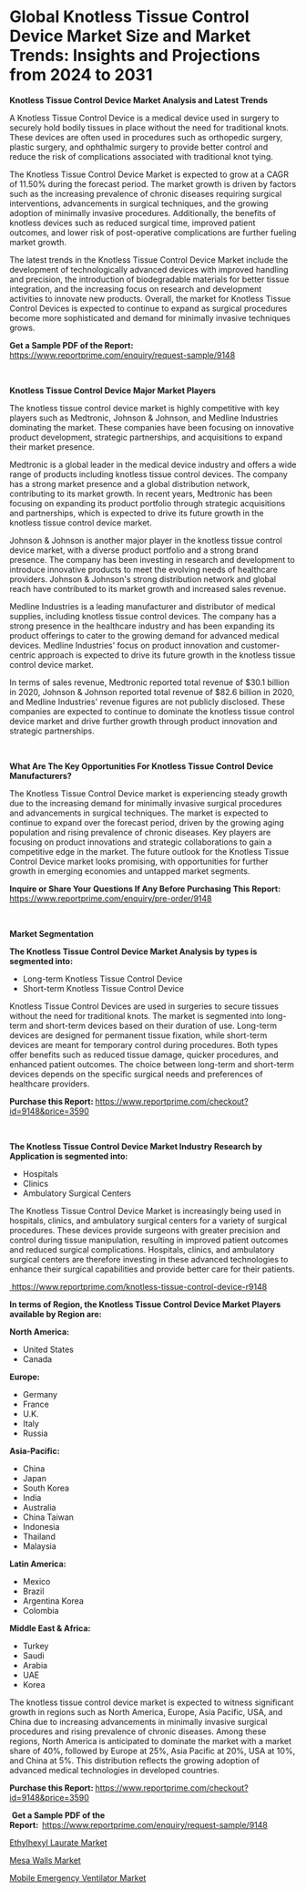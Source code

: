 <p><h1>Global Knotless Tissue Control Device Market Size and Market Trends: Insights and Projections from 2024 to 2031</h1></p><p><strong>Knotless Tissue Control Device Market Analysis and Latest Trends</strong></p>
<p><p>A Knotless Tissue Control Device is a medical device used in surgery to securely hold bodily tissues in place without the need for traditional knots. These devices are often used in procedures such as orthopedic surgery, plastic surgery, and ophthalmic surgery to provide better control and reduce the risk of complications associated with traditional knot tying.</p><p>The Knotless Tissue Control Device Market is expected to grow at a CAGR of 11.50% during the forecast period. The market growth is driven by factors such as the increasing prevalence of chronic diseases requiring surgical interventions, advancements in surgical techniques, and the growing adoption of minimally invasive procedures. Additionally, the benefits of knotless devices such as reduced surgical time, improved patient outcomes, and lower risk of post-operative complications are further fueling market growth.</p><p>The latest trends in the Knotless Tissue Control Device Market include the development of technologically advanced devices with improved handling and precision, the introduction of biodegradable materials for better tissue integration, and the increasing focus on research and development activities to innovate new products. Overall, the market for Knotless Tissue Control Devices is expected to continue to expand as surgical procedures become more sophisticated and demand for minimally invasive techniques grows.</p></p>
<p><strong>Get a Sample PDF of the Report:&nbsp;</strong> <a href="https://www.reportprime.com/enquiry/request-sample/9148">https://www.reportprime.com/enquiry/request-sample/9148</a></p>
<p>&nbsp;</p>
<p><strong>Knotless Tissue Control Device Major Market Players</strong></p>
<p><p>The knotless tissue control device market is highly competitive with key players such as Medtronic, Johnson & Johnson, and Medline Industries dominating the market. These companies have been focusing on innovative product development, strategic partnerships, and acquisitions to expand their market presence.</p><p>Medtronic is a global leader in the medical device industry and offers a wide range of products including knotless tissue control devices. The company has a strong market presence and a global distribution network, contributing to its market growth. In recent years, Medtronic has been focusing on expanding its product portfolio through strategic acquisitions and partnerships, which is expected to drive its future growth in the knotless tissue control device market.</p><p>Johnson & Johnson is another major player in the knotless tissue control device market, with a diverse product portfolio and a strong brand presence. The company has been investing in research and development to introduce innovative products to meet the evolving needs of healthcare providers. Johnson & Johnson's strong distribution network and global reach have contributed to its market growth and increased sales revenue.</p><p>Medline Industries is a leading manufacturer and distributor of medical supplies, including knotless tissue control devices. The company has a strong presence in the healthcare industry and has been expanding its product offerings to cater to the growing demand for advanced medical devices. Medline Industries' focus on product innovation and customer-centric approach is expected to drive its future growth in the knotless tissue control device market.</p><p>In terms of sales revenue, Medtronic reported total revenue of $30.1 billion in 2020, Johnson & Johnson reported total revenue of $82.6 billion in 2020, and Medline Industries' revenue figures are not publicly disclosed. These companies are expected to continue to dominate the knotless tissue control device market and drive further growth through product innovation and strategic partnerships.</p></p>
<p>&nbsp;</p>
<p><strong>What Are The Key Opportunities For Knotless Tissue Control Device Manufacturers?</strong></p>
<p><p>The Knotless Tissue Control Device market is experiencing steady growth due to the increasing demand for minimally invasive surgical procedures and advancements in surgical techniques. The market is expected to continue to expand over the forecast period, driven by the growing aging population and rising prevalence of chronic diseases. Key players are focusing on product innovations and strategic collaborations to gain a competitive edge in the market. The future outlook for the Knotless Tissue Control Device market looks promising, with opportunities for further growth in emerging economies and untapped market segments.</p></p>
<p><strong>Inquire or Share Your Questions If Any Before Purchasing This Report:</strong> <a href="https://www.reportprime.com/enquiry/pre-order/9148">https://www.reportprime.com/enquiry/pre-order/9148</a></p>
<p>&nbsp;</p>
<p><strong>Market Segmentation</strong></p>
<p><strong>The Knotless Tissue Control Device Market Analysis by types is segmented into:</strong></p>
<p><ul><li>Long-term Knotless Tissue Control Device</li><li>Short-term Knotless Tissue Control Device</li></ul></p>
<p><p>Knotless Tissue Control Devices are used in surgeries to secure tissues without the need for traditional knots. The market is segmented into long-term and short-term devices based on their duration of use. Long-term devices are designed for permanent tissue fixation, while short-term devices are meant for temporary control during procedures. Both types offer benefits such as reduced tissue damage, quicker procedures, and enhanced patient outcomes. The choice between long-term and short-term devices depends on the specific surgical needs and preferences of healthcare providers.</p></p>
<p><strong>Purchase this Report:&nbsp;</strong><a href="https://www.reportprime.com/checkout?id=9148&price=3590">https://www.reportprime.com/checkout?id=9148&price=3590</a></p>
<p>&nbsp;</p>
<p><strong>The Knotless Tissue Control Device Market Industry Research by Application is segmented into:</strong></p>
<p><ul><li>Hospitals</li><li>Clinics</li><li>Ambulatory Surgical Centers</li></ul></p>
<p><p>The Knotless Tissue Control Device Market is increasingly being used in hospitals, clinics, and ambulatory surgical centers for a variety of surgical procedures. These devices provide surgeons with greater precision and control during tissue manipulation, resulting in improved patient outcomes and reduced surgical complications. Hospitals, clinics, and ambulatory surgical centers are therefore investing in these advanced technologies to enhance their surgical capabilities and provide better care for their patients.</p></p>
<p><a href="https://www.reportprime.com/knotless-tissue-control-device-r9148">&nbsp;https://www.reportprime.com/knotless-tissue-control-device-r9148</a></p>
<p><strong>In terms of Region, the Knotless Tissue Control Device Market Players available by Region are:</strong></p>
<p>
    <p> <strong> North America: </strong>
        <ul>
            <li>United States</li>
            <li>Canada</li>
        </ul>
        </p> 
    <p> <strong> Europe: </strong>
        <ul>
            <li>Germany</li>
            <li>France</li>
            <li>U.K.</li>
            <li>Italy</li>
            <li>Russia</li>
        </ul>
        </p> 
    <p> <strong> Asia-Pacific: </strong>
        <ul>
            <li>China</li>
            <li>Japan</li>
            <li>South Korea</li>
            <li>India</li>
            <li>Australia</li>
            <li>China Taiwan</li>
            <li>Indonesia</li>
            <li>Thailand</li>
            <li>Malaysia</li>
        </ul>
        </p> 
    <p> <strong> Latin America: </strong>
        <ul>
            <li>Mexico</li>
            <li>Brazil</li>
            <li>Argentina Korea</li>
            <li>Colombia</li>
        </ul>
        </p> 
    <p> <strong> Middle East & Africa: </strong>
        <ul>
            <li>Turkey</li>
            <li>Saudi</li>
            <li>Arabia</li>
            <li>UAE</li>
            <li>Korea</li>
        </ul>
    </p>
    </p>
<p><p>The knotless tissue control device market is expected to witness significant growth in regions such as North America, Europe, Asia Pacific, USA, and China due to increasing advancements in minimally invasive surgical procedures and rising prevalence of chronic diseases. Among these regions, North America is anticipated to dominate the market with a market share of 40%, followed by Europe at 25%, Asia Pacific at 20%, USA at 10%, and China at 5%. This distribution reflects the growing adoption of advanced medical technologies in developed countries.</p></p>
<p><strong>Purchase this Report: </strong><a href="https://www.reportprime.com/checkout?id=9148&price=3590">https://www.reportprime.com/checkout?id=9148&price=3590</a></p>
<p>&nbsp;<strong>Get a Sample PDF of the Report:&nbsp;&nbsp;</strong><a href="https://www.reportprime.com/enquiry/request-sample/9148">https://www.reportprime.com/enquiry/request-sample/9148</a></p>
<p><strong></strong></p>
<p><p><a href="https://www.linkedin.com/pulse/ethylhexyl-laurate-market-analysis-size-global-industry-overview-cjp3e?trackingId=h0GXDe2QF9ZWfOdgiRMPxg%3D%3D">Ethylhexyl Laurate Market</a></p><p><a href="https://www.linkedin.com/pulse/mesa-walls-market-size-growth-segmentation-regional-country-ag2ae?trackingId=1RFCkFp99FsqLIGAtOFpbQ%3D%3D">Mesa Walls Market</a></p><p><a href="https://github.com/lbird53714/Market-Research-Report-List-4/blob/main/mobile-emergency-ventilator-market.md">Mobile Emergency Ventilator Market</a></p></p>